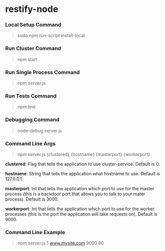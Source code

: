 restify-node
============

### Local Setup Command

> sudo npm run-script install-local

### Run Cluster Command

> npm start

### Run Single Process Command

> npm server.js

### Run Tests Command

> npm test

### Debugging Command

> node-debug server.js

### Command Line Args

> npm server.js {clustered} {hostname} {masterport} {workerport}

**clustered**: Flag that tells the application to use cluster-service.  Default is 0.

**hostname**: String that tells the application what hostname to use.  Default is 127.0.0.1.

**masterport**: Int that tells the application which port to use for the master process (this is a backdoor port that allows you to talk to your mater process).  Default is 3000.

**workerport**: Int that tells the application which port to use for the worker processes (this is the port the application will take requests on). Default is 9000.

### Command Line Example

> npm server.js 1 www.mysite.com 9000 80
